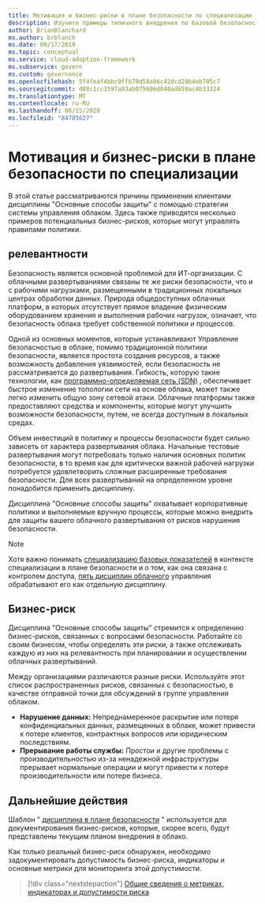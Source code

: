 ```yaml
---
title: Мотивация и бизнес-риски в плане безопасности по специализации
description: Изучите примеры типичного внедрения по базовой безопасности клиентов в рамках стратегии управления облаком.
author: BrianBlanchard
ms.author: brblanch
ms.date: 09/17/2019
ms.topic: conceptual
ms.service: cloud-adoption-framework
ms.subservice: govern
ms.custom: governance
ms.openlocfilehash: 5f4feaf4bbc9ffb78d58a86c42dcd28b4eb785c7
ms.sourcegitcommit: d88c1cc3597a83ab075606d040ad659ac4b33324
ms.translationtype: MT
ms.contentlocale: ru-RU
ms.lasthandoff: 06/15/2020
ms.locfileid: "84785627"
---
```

# <a name="motivations-and-business-risks-in-the-security-baseline-discipline"></a>Мотивация и бизнес-риски в плане безопасности по специализации

В этой статье рассматриваются причины применения клиентами дисциплины "Основные способы защиты" с помощью стратегии системы управления облаком. Здесь также приводятся несколько примеров потенциальных бизнес-рисков, которые могут управлять правилами политики.

## <a name="relevance"></a>релевантности

Безопасность является основной проблемой для ИТ-организации. С облачными развертываниями связаны те же риски безопасности, что и с рабочими нагрузками, размещенными в традиционных локальных центрах обработки данных. Природа общедоступных облачных платформ, в которых отсутствует прямое владение физическим оборудованием хранения и выполнения рабочих нагрузок, означает, что безопасность облака требует собственной политики и процессов.

Одной из основных моментов, которые устанавливают Управление безопасностью в облаке, помимо традиционной политики безопасности, является простота создания ресурсов, а также возможность добавления уязвимостей, если безопасность не рассматривается до развертывания. Гибкость, которую такие технологии, как [программно-определяемая сеть (SDN)](../../decision-guides/software-defined-network/index.md) , обеспечивает быстрое изменение топологии сети на основе облака, может также легко изменить общую зону сетевой атаки. Облачные платформы также предоставляют средства и компоненты, которые могут улучшить возможности безопасности, путем, не всегда доступным в локальных средах.

Объем инвестиций в политику и процессы безопасности будет сильно зависеть от характера развертывания облака. Начальные тестовые развертывания могут потребовать только наличия основных политик безопасности, в то время как для критически важной рабочей нагрузки потребуется удовлетворить сложные расширенные требования безопасности. Для всех развертываний на определенном уровне понадобится применить дисциплину.

Дисциплина "Основные способы защиты" охватывает корпоративные политики и выполняемые вручную процессы, которые можно внедрить для защиты вашего облачного развертывания от рисков нарушения безопасности.

> [!NOTE]
> Хотя важно понимать [специализацию базовых показателей](../identity-baseline/index.md) в контексте специализации в плане безопасности и о том, как она связана с контролем доступа, [пять дисциплин облачного](../index.md) управления обрабатывают его как отдельную дисциплину.

## <a name="business-risk"></a>Бизнес-риск

Дисциплина "Основные способы защиты" стремится к определению бизнес-рисков, связанных с вопросами безопасности. Работайте со своим бизнесом, чтобы определять эти риски, а также отслеживать каждую из них на релевантность при планировании и осуществлении облачных развертываний.

Между организациями различаются разные риски. Используйте этот список распространенных рисков, связанных с безопасностью, в качестве отправной точки для обсуждений в группе управления облаком.

- **Нарушение данных:** Непреднамеренное раскрытие или потеря конфиденциальных данных, размещенных в облаке, может привести к потере клиентов, контрактных вопросов или юридическим последствиям.
- **Прерывание работы службы:** Простои и другие проблемы с производительностью из-за ненадежной инфраструктуры прерывает нормальные операции и могут привести к потере производительности или потере бизнеса.

## <a name="next-steps"></a>Дальнейшие действия

Шаблон " [дисциплина в плане безопасности](./template.md) " используется для документирования бизнес-рисков, которые, скорее всего, будут представлены текущим планом внедрения в облако.

Как только реальный бизнес-риск обнаружен, необходимо задокументировать допустимость бизнес-риска, индикаторы и основные метрики для мониторинга этой допустимости.

> [!div class="nextstepaction"]
> [Общие сведения о метриках, индикаторах и допустимости риска](./metrics-tolerance.md)
